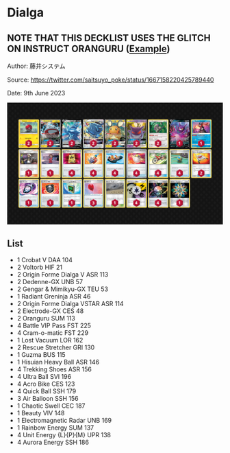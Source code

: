 # Dialga

## NOTE THAT THIS DECKLIST USES THE GLITCH ON INSTRUCT ORANGURU ([Example](https://twitter.com/kinoita_shiro/status/1667139351086792704))

Author: 藤井システム

Source: <https://twitter.com/saitsuyo_poke/status/1667158220425789440>

Date: 9th June 2023

![decklist](../../images/SVI/Dialga/2-%20Dialga.png)

## List

* 1 Crobat V DAA 104
* 2 Voltorb HIF 21
* 2 Origin Forme Dialga V ASR 113
* 2 Dedenne-GX UNB 57
* 2 Gengar & Mimikyu-GX TEU 53
* 1 Radiant Greninja ASR 46
* 2 Origin Forme Dialga VSTAR ASR 114
* 2 Electrode-GX CES 48
* 2 Oranguru SUM 113
* 4 Battle VIP Pass FST 225
* 4 Cram-o-matic FST 229
* 1 Lost Vacuum LOR 162
* 2 Rescue Stretcher GRI 130
* 1 Guzma BUS 115
* 1 Hisuian Heavy Ball ASR 146
* 4 Trekking Shoes ASR 156
* 4 Ultra Ball SVI 196
* 4 Acro Bike CES 123
* 4 Quick Ball SSH 179
* 3 Air Balloon SSH 156
* 1 Chaotic Swell CEC 187
* 1 Beauty VIV 148
* 1 Electromagnetic Radar UNB 169
* 1 Rainbow Energy SUM 137
* 4 Unit Energy {L}{P}{M} UPR 138
* 4 Aurora Energy SSH 186

